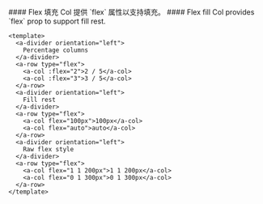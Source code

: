 <cn>
#### Flex 填充
Col 提供 `flex` 属性以支持填充。
</cn>

<us>
#### Flex fill
Col provides `flex` prop to support fill rest.
</us>

```vue
<template>
  <a-divider orientation="left">
    Percentage columns
  </a-divider>
  <a-row type="flex">
    <a-col :flex="2">2 / 5</a-col>
    <a-col :flex="3">3 / 5</a-col>
  </a-row>
  <a-divider orientation="left">
    Fill rest
  </a-divider>
  <a-row type="flex">
    <a-col flex="100px">100px</a-col>
    <a-col flex="auto">auto</a-col>
  </a-row>
  <a-divider orientation="left">
    Raw flex style
  </a-divider>
  <a-row type="flex">
    <a-col flex="1 1 200px">1 1 200px</a-col>
    <a-col flex="0 1 300px">0 1 300px</a-col>
  </a-row>
</template>
```
